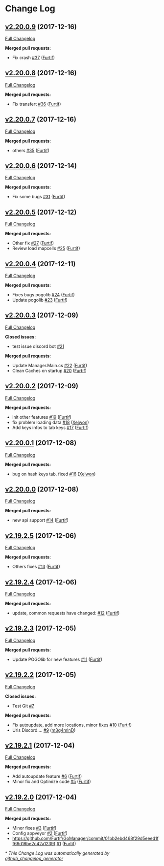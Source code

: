 # Change Log

## [v2.20.0.9](https://github.com/Furtif/GoManager/tree/v2.20.0.9) (2017-12-16)

[Full Changelog](https://github.com/Furtif/GoManager/compare/v2.20.0.8...v2.20.0.9)

**Merged pull requests:**

- Fix crash [\#37](https://github.com/Furtif/GoManager/pull/37) ([Furtif](https://github.com/Furtif))

## [v2.20.0.8](https://github.com/Furtif/GoManager/tree/v2.20.0.8) (2017-12-16)

[Full Changelog](https://github.com/Furtif/GoManager/compare/v2.20.0.7...v2.20.0.8)

**Merged pull requests:**

- Fix transfert [\#36](https://github.com/Furtif/GoManager/pull/36) ([Furtif](https://github.com/Furtif))

## [v2.20.0.7](https://github.com/Furtif/GoManager/tree/v2.20.0.7) (2017-12-16)

[Full Changelog](https://github.com/Furtif/GoManager/compare/v2.20.0.6...v2.20.0.7)

**Merged pull requests:**

- others [\#35](https://github.com/Furtif/GoManager/pull/35) ([Furtif](https://github.com/Furtif))

## [v2.20.0.6](https://github.com/Furtif/GoManager/tree/v2.20.0.6) (2017-12-14)

[Full Changelog](https://github.com/Furtif/GoManager/compare/v2.20.0.5...v2.20.0.6)

**Merged pull requests:**

- Fix some bugs [\#31](https://github.com/Furtif/GoManager/pull/31) ([Furtif](https://github.com/Furtif))

## [v2.20.0.5](https://github.com/Furtif/GoManager/tree/v2.20.0.5) (2017-12-12)

[Full Changelog](https://github.com/Furtif/GoManager/compare/v2.20.0.4...v2.20.0.5)

**Merged pull requests:**

-  Other fix [\#27](https://github.com/Furtif/GoManager/pull/27) ([Furtif](https://github.com/Furtif))
- Review load mapcells [\#25](https://github.com/Furtif/GoManager/pull/25) ([Furtif](https://github.com/Furtif))

## [v2.20.0.4](https://github.com/Furtif/GoManager/tree/v2.20.0.4) (2017-12-11)

[Full Changelog](https://github.com/Furtif/GoManager/compare/v2.20.0.3...v2.20.0.4)

**Merged pull requests:**

- Fixes bugs pogolib [\#24](https://github.com/Furtif/GoManager/pull/24) ([Furtif](https://github.com/Furtif))
-  Update pogolib [\#23](https://github.com/Furtif/GoManager/pull/23) ([Furtif](https://github.com/Furtif))

## [v2.20.0.3](https://github.com/Furtif/GoManager/tree/v2.20.0.3) (2017-12-09)

[Full Changelog](https://github.com/Furtif/GoManager/compare/v2.20.0.2...v2.20.0.3)

**Closed issues:**

- test issue discord bot [\#21](https://github.com/Furtif/GoManager/issues/21)

**Merged pull requests:**

- Update Manager.Main.cs [\#22](https://github.com/Furtif/GoManager/pull/22) ([Furtif](https://github.com/Furtif))
- Clean Caches on startup [\#20](https://github.com/Furtif/GoManager/pull/20) ([Furtif](https://github.com/Furtif))

## [v2.20.0.2](https://github.com/Furtif/GoManager/tree/v2.20.0.2) (2017-12-09)

[Full Changelog](https://github.com/Furtif/GoManager/compare/v2.20.0.1...v2.20.0.2)

**Merged pull requests:**

-  init other features [\#19](https://github.com/Furtif/GoManager/pull/19) ([Furtif](https://github.com/Furtif))
- fix problem loading data [\#18](https://github.com/Furtif/GoManager/pull/18) ([Xelwon](https://github.com/Xelwon))
-  Add keys infos to tab keys [\#17](https://github.com/Furtif/GoManager/pull/17) ([Furtif](https://github.com/Furtif))

## [v2.20.0.1](https://github.com/Furtif/GoManager/tree/v2.20.0.1) (2017-12-08)

[Full Changelog](https://github.com/Furtif/GoManager/compare/v2.20.0.0...v2.20.0.1)

**Merged pull requests:**

- bug on hash keys tab. fixed [\#16](https://github.com/Furtif/GoManager/pull/16) ([Xelwon](https://github.com/Xelwon))

## [v2.20.0.0](https://github.com/Furtif/GoManager/tree/v2.20.0.0) (2017-12-08)

[Full Changelog](https://github.com/Furtif/GoManager/compare/v2.19.2.5...v2.20.0.0)

**Merged pull requests:**

- new api support [\#14](https://github.com/Furtif/GoManager/pull/14) ([Furtif](https://github.com/Furtif))

## [v2.19.2.5](https://github.com/Furtif/GoManager/tree/v2.19.2.5) (2017-12-06)

[Full Changelog](https://github.com/Furtif/GoManager/compare/v2.19.2.4...v2.19.2.5)

**Merged pull requests:**

- Others fixes [\#13](https://github.com/Furtif/GoManager/pull/13) ([Furtif](https://github.com/Furtif))

## [v2.19.2.4](https://github.com/Furtif/GoManager/tree/v2.19.2.4) (2017-12-06)

[Full Changelog](https://github.com/Furtif/GoManager/compare/v2.19.2.3...v2.19.2.4)

**Merged pull requests:**

- update, common requests have changed: [\#12](https://github.com/Furtif/GoManager/pull/12) ([Furtif](https://github.com/Furtif))

## [v2.19.2.3](https://github.com/Furtif/GoManager/tree/v2.19.2.3) (2017-12-05)

[Full Changelog](https://github.com/Furtif/GoManager/compare/v2.19.2.2...v2.19.2.3)

**Merged pull requests:**

- Update POGOlib for new features [\#11](https://github.com/Furtif/GoManager/pull/11) ([Furtif](https://github.com/Furtif))

## [v2.19.2.2](https://github.com/Furtif/GoManager/tree/v2.19.2.2) (2017-12-05)

[Full Changelog](https://github.com/Furtif/GoManager/compare/v2.19.2.1...v2.19.2.2)

**Closed issues:**

- Test Git [\#7](https://github.com/Furtif/GoManager/issues/7)

**Merged pull requests:**

- Fix autoupdate, add more locations, minor fixes [\#10](https://github.com/Furtif/GoManager/pull/10) ([Furtif](https://github.com/Furtif))
- Urls Discord.... [\#9](https://github.com/Furtif/GoManager/pull/9) ([m3g4mInD](https://github.com/m3g4mInD))

## [v2.19.2.1](https://github.com/Furtif/GoManager/tree/v2.19.2.1) (2017-12-04)

[Full Changelog](https://github.com/Furtif/GoManager/compare/v2.19.2.0...v2.19.2.1)

**Merged pull requests:**

- Add autoupdate feature [\#6](https://github.com/Furtif/GoManager/pull/6) ([Furtif](https://github.com/Furtif))
- Minor fix and Optimize code [\#5](https://github.com/Furtif/GoManager/pull/5) ([Furtif](https://github.com/Furtif))

## [v2.19.2.0](https://github.com/Furtif/GoManager/tree/v2.19.2.0) (2017-12-04)

[Full Changelog](https://github.com/Furtif/GoManager/compare/8752f2eec07a2310fd6321107202b2e74c750e2d...v2.19.2.0)

**Merged pull requests:**

- Minor fixes [\#3](https://github.com/Furtif/GoManager/pull/3) ([Furtif](https://github.com/Furtif))
- Config appveyor [\#2](https://github.com/Furtif/GoManager/pull/2) ([Furtif](https://github.com/Furtif))
- https://github.com/Furtif/GoManager/commit/01bb2ebd468f29d5eeed1ff69d18be2c42a1239f [\#1](https://github.com/Furtif/GoManager/pull/1) ([Furtif](https://github.com/Furtif))



\* *This Change Log was automatically generated by [github_changelog_generator](https://github.com/skywinder/Github-Changelog-Generator)*
